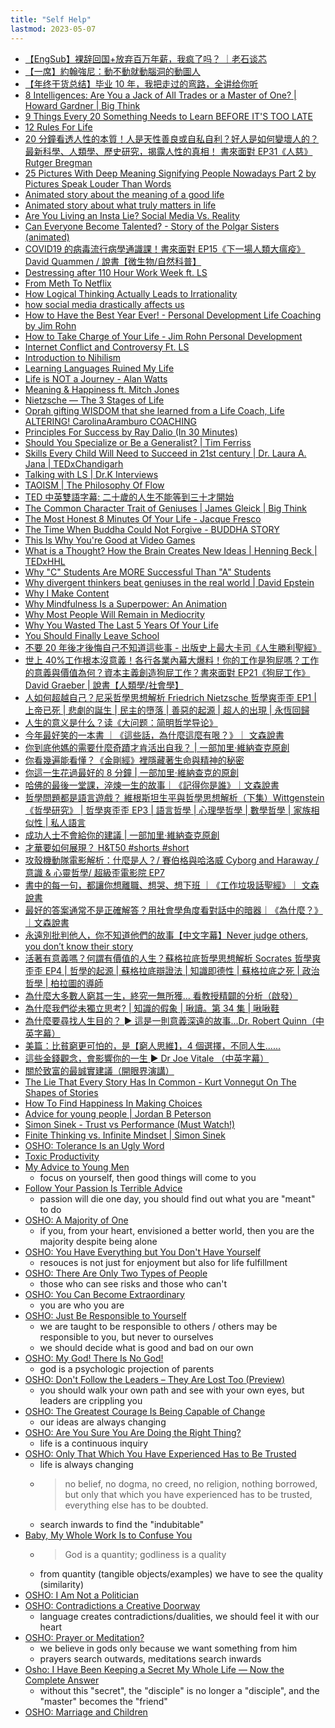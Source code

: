 ```yaml
---
title: "Self Help"
lastmod: 2023-05-07
---
```


- [【EngSub】裸辞回国+放弃百万年薪，我疯了吗？ ｜老石谈芯](https://youtube.com/watch?v=b0hyzsUGH14)
- [【一席】約翰強尼：動不動就動腦洞的動圖人](https://youtube.com/watch?v=pvL1Z6pvTnE)
- [【年终干货总结】毕业 10 年，我把走过的弯路，全讲给你听](https://youtube.com/watch?v=UDkJosyy6Dg)
- [8 Intelligences: Are You a Jack of All Trades or a Master of One? | Howard Gardner | Big Think](https://youtube.com/watch?v=oY2C4YgXm7I)
- [9 Things Every 20 Something Needs to Learn BEFORE IT'S TOO LATE](https://youtube.com/watch?v=46SHTujXsdY)
- [12 Rules For Life](https://youtube.com/watch?v=Cn_n8GL3XeM)
- [20 分鐘看透人性的本質！人是天性善良或自私自利？好人是如何變壞人的？最新科學、人類學、歷史研究，揭露人性的真相！ 書來面對 EP31《人慈》Rutger Bregman](https://youtube.com/watch?v=b7AgojHiIhE)
- [25 Pictures With Deep Meaning Signifying People Nowadays Part 2 by Pictures Speak Louder Than Words](https://youtube.com/watch?v=iFZPU_CcvvA)
- [Animated story about the meaning of a good life](https://youtube.com/watch?v=AlatCn5cBKg)
- [Animated story about what truly matters in life](https://youtube.com/watch?v=luMEvvPgZQk)
- [Are You Living an Insta Lie? Social Media Vs. Reality](https://youtube.com/watch?v=0EFHbruKEmw)
- [Can Everyone Become Talented? - Story of the Polgar Sisters (animated)](https://youtube.com/watch?v=CZiSxfCmOZY)
- [COVID19 的病毒流行病學通識課！書來面對 EP15《下一場人類大瘟疫》David Quammen / 說書【微生物/自然科普】](https://youtube.com/watch?v=6jvJo0S1m6I)
- [Destressing after 110 Hour Work Week ft. LS](https://youtube.com/watch?v=UA4THZ4ahzc)
- [From Meth To Netflix](https://youtube.com/watch?v=JjHFubUPLV0)
- [How Logical Thinking Actually Leads to Irrationality](https://youtube.com/watch?v=ByYUd6DESQk)
- [how social media drastically affects us](https://youtube.com/watch?v=x4Atnti70cM)
- [How to Have the Best Year Ever! - Personal Development Life Coaching by Jim Rohn](https://youtube.com/watch?v=6QVOBsS6ECY)
- [How to Take Charge of Your Life - Jim Rohn Personal Development](https://youtube.com/watch?v=DGIjuVbGP_A)
- [Internet Conflict and Controversy Ft. LS](https://youtube.com/watch?v=0rBs4olVM9k)
- [Introduction to Nihilism](https://youtube.com/watch?v=0Ajv-RrQs4o)
- [Learning Languages Ruined My Life](https://youtube.com/watch?v=ZZ_4gzoDDAE)
- [Life is NOT a Journey - Alan Watts](https://youtube.com/watch?v=rBpaUICxEhk)
- [Meaning & Happiness ft. Mitch Jones](https://youtube.com/watch?v=XICFqibVbGw)
- [Nietzsche — The 3 Stages of Life](https://youtube.com/watch?v=Hb_4oQ0fXlw)
- [Oprah gifting WISDOM that she learned from a Life Coach, Life ALTERING! CarolinaAramburo COACHING](https://youtube.com/watch?v=E6g2Sco4CG0)
- [Principles For Success by Ray Dalio (In 30 Minutes)](https://youtube.com/watch?v=B9XGUpQZY38)
- [Should You Specialize or Be a Generalist? | Tim Ferriss](https://youtube.com/watch?v=wCPbPMRNnvk)
- [Skills Every Child Will Need to Succeed in 21st century | Dr. Laura A. Jana | TEDxChandigarh](https://youtube.com/watch?v=z_1Zv_ECy0g)
- [Talking with LS | Dr.K Interviews](https://youtube.com/watch?v=dc1vraUb0o0)
- [TAOISM | The Philosophy Of Flow](https://youtube.com/watch?v=JtGtqmC5wU4)
- [TED 中英雙語字幕: 二十歲的人生不能等到三十才開始](https://youtube.com/watch?v=EgqQmupSvGk)
- [The Common Character Trait of Geniuses | James Gleick | Big Think](https://youtube.com/watch?v=Ym6whrAw8wU)
- [The Most Honest 8 Minutes Of Your Life - Jacque Fresco](https://youtu.be/BLrtvRwc39M)
- [The Time When Buddha Could Not Forgive - BUDDHA STORY](https://youtube.com/watch?v=VlhFCeM4e10)
- [This Is Why You're Good at Video Games](https://youtu.be/DFrjtOa18yE)
- [What is a Thought? How the Brain Creates New Ideas | Henning Beck | TEDxHHL](https://youtube.com/watch?v=oJfFMoAgbv8)
- [Why "C" Students Are MORE Successful Than "A" Students](https://youtube.com/watch?v=NDTSny32n70)
- [Why divergent thinkers beat geniuses in the real world | David Epstein](https://youtube.com/watch?v=Js4NiTFq9Pw)
- [Why I Make Content](https://youtube.com/watch?v=7FsyXTMLPBY)
- [Why Mindfulness Is a Superpower: An Animation](https://youtube.com/watch?v=w6T02g5hnT4)
- [Why Most People Will Remain in Mediocrity](https://youtube.com/watch?v=rH94x03Wl-M)
- [Why You Wasted The Last 5 Years Of Your Life](https://youtube.com/watch?v=j6jrBZQo5fM)
- [You Should Finally Leave School](https://youtube.com/watch?v=pJhUs1L_RQo)
- [不要 20 年後才後悔自己不知道這些事 - 出版史上最大卡司《人生勝利聖經》](https://youtube.com/watch?v=w92fGRg3T3I)
- [世上 40%工作根本沒意義！各行各業內幕大爆料！你的工作是狗屁嗎？工作的意義與價值為何？資本主義創造狗屁工作？書來面對 EP21《狗屁工作》 David Graeber | 說書【人類學/社會學】](https://youtube.com/watch?v=bQUEpQ09pAc)
- [人如何超越自己？尼采哲學思想解析 Friedrich Nietzsche 哲學爽歪歪 EP1 | 上帝已死 | 悲劇的誕生 | 民主的墮落 | 善惡的起源 | 超人的出現 | 永恆回歸](https://youtube.com/watch?v=1wBD0UPeH88)
- [人生的意义是什么？读《大问题：简明哲学导论》](https://youtube.com/watch?v=hgnymqrvO0w)
- [今年最好笑的一本書 ｜《這些話，為什麼這麼有哏？》｜ 文森說書](https://youtube.com/watch?v=_R8UJ42Gb1M)
- [你到底他媽的需要什麼奇蹟才肯活出自我？ | 一部加里·維納查克原創](https://youtube.com/watch?v=6o9Qkvq0okc)
- [你看幾遍能看懂？《金剛經》裡隱藏著生命與精神的秘密](https://youtube.com/watch?v=DaKxKLk-E5I)
- [你這一生花過最好的 8 分鐘 | 一部加里·維納查克的原創](https://youtube.com/watch?v=q99s-LuwzAE)
- [哈佛的最後一堂課，淬煉一生的故事｜《記得你是誰》｜文森說書](https://youtube.com/watch?v=xkKifaN4hK4)
- [哲學問題都是語言遊戲？ 維根斯坦生平與哲學思想解析（下集）Wittgenstein《哲學研究》 | 哲學爽歪歪 EP3 | 語言哲學 | 心理學哲學 | 數學哲學 | 家族相似性 | 私人語言](https://youtube.com/watch?v=8-hnkqgvGfc)
- [成功人士不會給你的建議 | 一部加里·維納查克原創](https://youtube.com/watch?v=ApVWBrUCpaE)
- [才華要如何展現？ H&T50 #shorts #short](https://youtube.com/watch?v=21w5IrX9NjY)
- [攻殼機動隊電影解析：什麼是人？/ 賽伯格與哈洛威 Cyborg and Haraway / 意識 & 心靈哲學/ 超級歪電影院 EP7](https://youtube.com/watch?v=6-KYHDAEFW0)
- [書中的每一句，都讓你想離職、想哭、想下班 ｜《工作垃圾話聖經》｜ 文森說書](https://youtube.com/watch?v=QTj7UvETQKA)
- [最好的答案通常不是正確解答？用社會學角度看對話中的暗器｜《為什麼？》｜文森說書](https://youtube.com/watch?v=nMv1I5xtX9k)
- [永遠別批判他人，你不知道他們的故事【中文字幕】Never judge others, you don’t know their story](https://youtube.com/watch?v=op1KCHhTl98)
- [活著有意義嗎？何謂有價值的人生？蘇格拉底哲學思想解析 Socrates 哲學爽歪歪 EP4 | 哲學的起源 | 蘇格拉底辯證法 | 知識即德性 | 蘇格拉底之死 | 政治哲學 | 柏拉圖的導師](https://youtube.com/watch?v=Bh85YLJGfEk)
- [為什麼大多數人窮其一生，終究一無所獲... 看教授精闢的分析（啟發）](https://youtube.com/watch?v=TZ79TA8y7Vk)
- [為什麼我們從未獨立思考? | 知識的假象 | 啾讀。第 34 集 | 啾啾鞋](https://youtube.com/watch?v=awld6_Y6x0A)
- [為什麼要尋找人生目的？ ► 這是一則意義深遠的故事...Dr. Robert Quinn（中英字幕）](https://youtube.com/watch?v=gPgBGlz-9-0)
- [美篇：比貧窮更可怕的，是【窮人思維】，4 個選擇，不同人生......](https://youtube.com/watch?v=uJI8MGIbZAA)
- [這些金錢觀念，會影響你的一生 ► Dr Joe Vitale （中英字幕）](https://youtube.com/watch?v=xevXwR6WVO8)
- [關於致富的最誠實建議（開眼界演講）](https://youtube.com/watch?v=cbjyMfwRCPA)
- [The Lie That Every Story Has In Common - Kurt Vonnegut On The Shapes of Stories](https://youtu.be/x3EVh2jhyLM)
- [How To Find Happiness In Making Choices](https://youtu.be/0T7XH2lb6sQ)
- [Advice for young people | Jordan B Peterson](https://youtu.be/3Hq49O2VgcU)
- [Simon Sinek - Trust vs Performance (Must Watch!)](https://youtu.be/PTo9e3ILmms)
- [Finite Thinking vs. Infinite Mindset | Simon Sinek](https://youtu.be/ohr2fkgrP_U)
- [OSHO: Tolerance Is an Ugly Word](https://youtu.be/v8ouDk2Mayw)
- [Toxic Productivity](https://youtu.be/MKLRsigQCCM)
- [My Advice to Young Men](https://youtu.be/16QlwqB7crc)
  - focus on yourself, then good things will come to you
- [Follow Your Passion Is Terrible Advice](https://youtu.be/Tb5ykUF2VJE)
  - passion will die one day, you should find out what you are "meant" to do
- [OSHO: A Majority of One](https://youtu.be/0Eq1ZcHaL2Y)
  - if you, from your heart, envisioned a better world, then you are the majority despite being alone
- [OSHO: You Have Everything but You Don't Have Yourself](https://youtu.be/Zo_P2rbEtwo)
  - resouces is not just for enjoyment but also for life fulfillment
- [OSHO: There Are Only Two Types of People](https://youtu.be/V3ueDBgYjxc)
  - those who can see risks and those who can't
- [OSHO: You Can Become Extraordinary](https://youtu.be/uNBu5eSrtnA)
  - you are who you are
- [OSHO: Just Be Responsible to Yourself](https://youtu.be/uhCUSCzcLos)
  - we are taught to be responsible to others / others may be responsible to you, but never to ourselves
  - we should decide what is good and bad on our own
- [OSHO: My God! There Is No God!](https://youtu.be/4Pp5mWs8k5I)
  - god is a psychologic projection of parents
- [OSHO: Don't Follow the Leaders – They Are Lost Too (Preview)](https://youtu.be/Ikd8soAzyeM)
  - you should walk your own path and see with your own eyes, but leaders are crippling you
- [OSHO: The Greatest Courage Is Being Capable of Change](https://youtu.be/HY9aw5cQRDQ)
  - our ideas are always changing
- [OSHO: Are You Sure You Are Doing the Right Thing?](https://youtu.be/n8HSCbif4yE)
  - life is a continuous inquiry
- [OSHO: Only That Which You Have Experienced Has to Be Trusted](https://youtu.be/6i8bnb4dvvg)
  - life is always changing
  - > no belief, no dogma, no creed, no religion, nothing borrowed, but only
    > that which you have experienced has to be trusted, everything else has to
    > be doubted.
  - search inwards to find the "indubitable"
- [Baby, My Whole Work Is to Confuse You](https://youtu.be/xggTJCCxFss)
  - > God is a quantity; godliness is a quality
  - from quantity (tangible objects/examples) we have to see the quality (similarity)
- [OSHO: I Am Not a Politician](https://youtu.be/hSFFaFkgqWI)
- [OSHO: Contradictions a Creative Doorway](https://youtu.be/Wn0WTKer7Wc)
  - language creates contradictions/dualities, we should feel it with our heart
- [OSHO: Prayer or Meditation?](https://youtu.be/Z4qrBmKTnFY)
  - we believe in gods only because we want something from him
  - prayers search outwards, meditations search inwards
- [Osho: I Have Been Keeping a Secret My Whole Life — Now the Complete Answer](https://youtu.be/TEPCHP9obwk)
  - without this "secret", the "disciple" is no longer a "disciple", and the "master" becomes the "friend"
- [OSHO: Marriage and Children](https://youtu.be/5ocbZhRQS9I)
